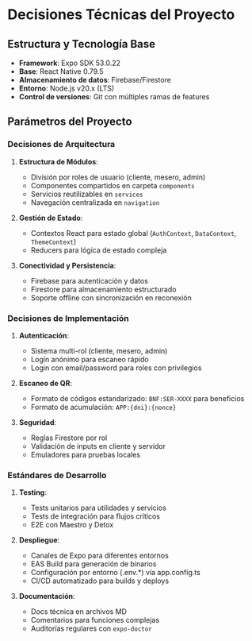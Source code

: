 # Decisiones Técnicas del Proyecto

## Estructura y Tecnología Base

- **Framework**: Expo SDK 53.0.22
- **Base**: React Native 0.79.5
- **Almacenamiento de datos**: Firebase/Firestore
- **Entorno**: Node.js v20.x (LTS)
- **Control de versiones**: Git con múltiples ramas de features

## Parámetros del Proyecto

### Decisiones de Arquitectura

1. **Estructura de Módulos**:
   - División por roles de usuario (cliente, mesero, admin)
   - Componentes compartidos en carpeta `components`
   - Servicios reutilizables en `services`
   - Navegación centralizada en `navigation`

2. **Gestión de Estado**:
   - Contextos React para estado global (`AuthContext`, `DataContext`, `ThemeContext`)
   - Reducers para lógica de estado compleja

3. **Conectividad y Persistencia**:
   - Firebase para autenticación y datos
   - Firestore para almacenamiento estructurado
   - Soporte offline con sincronización en reconexión

### Decisiones de Implementación

1. **Autenticación**:
   - Sistema multi-rol (cliente, mesero, admin)
   - Login anónimo para escaneo rápido
   - Login con email/password para roles con privilegios

2. **Escaneo de QR**:
   - Formato de códigos estandarizado: `BNF:SER-XXXX` para beneficios
   - Formato de acumulación: `APP:{dni}:{nonce}` 

3. **Seguridad**:
   - Reglas Firestore por rol
   - Validación de inputs en cliente y servidor
   - Emuladores para pruebas locales

### Estándares de Desarrollo

1. **Testing**:
   - Tests unitarios para utilidades y servicios
   - Tests de integración para flujos críticos
   - E2E con Maestro y Detox

2. **Despliegue**:
   - Canales de Expo para diferentes entornos
   - EAS Build para generación de binarios
   - Configuración por entorno (.env.*) vía app.config.ts
   - CI/CD automatizado para builds y deploys

3. **Documentación**:
   - Docs técnica en archivos MD
   - Comentarios para funciones complejas
   - Auditorías regulares con `expo-doctor`
